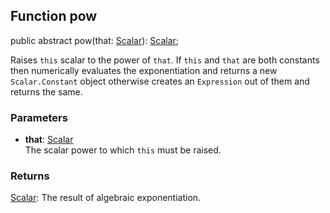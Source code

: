 ## Function pow

<declaration>

public abstract pow(that: [Scalar](reference/v/0.2.1/quantities/Scalar)): [Scalar](reference/v/0.2.1/quantities/Scalar);

</declaration>

Raises `this` scalar to the power of `that`. If `this` and `that` are both constants
then numerically evaluates the exponentiation and returns a new `Scalar.Constant` object
otherwise creates an `Expression` out of them and returns the same.

### Parameters
* **that**: [Scalar](reference/v/0.2.1/quantities/Scalar)<br>
 The scalar power to which `this` must be raised.

### Returns
 [Scalar](reference/v/0.2.1/quantities/Scalar):
 The result of algebraic exponentiation.